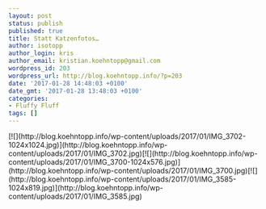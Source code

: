 ```yaml
---
layout: post
status: publish
published: true
title: Statt Katzenfotos…
author: isotopp
author_login: kris
author_email: kristian.koehntopp@gmail.com
wordpress_id: 203
wordpress_url: http://blog.koehntopp.info/?p=203
date: '2017-01-28 14:48:03 +0100'
date_gmt: '2017-01-28 13:48:03 +0100'
categories:
- Fluffy Fluff
tags: []
---
```

<p>[![](http://blog.koehntopp.info/wp-content/uploads/2017/01/IMG_3702-1024x1024.jpg)](http://blog.koehntopp.info/wp-content/uploads/2017/01/IMG_3702.jpg)<!--more-->[![](http://blog.koehntopp.info/wp-content/uploads/2017/01/IMG_3700-1024x576.jpg)](http://blog.koehntopp.info/wp-content/uploads/2017/01/IMG_3700.jpg)[![](http://blog.koehntopp.info/wp-content/uploads/2017/01/IMG_3585-1024x819.jpg)](http://blog.koehntopp.info/wp-content/uploads/2017/01/IMG_3585.jpg)</p>
